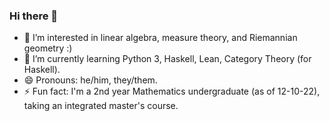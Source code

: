 ### Hi there 👋

<!--
**matthewlukebyrne19/matthewlukebyrne19** is a ✨ _special_ ✨ repository because its `README.md` (this file) appears on your GitHub profile.

Here are some ideas to get you started:

- 🔭 I’m currently working on ...
- 🌱 I’m currently learning ...
- 👯 I’m looking to collaborate on ...
- 🤔 I’m looking for help with ...
- 💬 Ask me about ...
- 📫 How to reach me: ...
- 😄 Pronouns: ...
- ⚡ Fun fact: ...
-->

- 👀 I’m interested in linear algebra, measure theory, and Riemannian geometry :)
- 🌱 I’m currently learning Python 3, Haskell, Lean, Category Theory (for Haskell).
- 😄 Pronouns: he/him, they/them.
- ⚡ Fun fact: I'm a 2nd year Mathematics undergraduate (as of 12-10-22), taking an integrated master's course.
